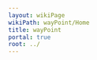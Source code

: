 ```yaml
---
layout: wikiPage
wikiPath: wayPoint/Home
title: wayPoint
portal: true
root: ../
---
```


<!--This page is subject to our wiki transclusion guidelines and should only be edited under consideration of such.-->

<!-- #DONE: figure out how to transclude the wiki ToC (_sidebar) with its links converted from wiki links to relative ones (possibly just eliminate wiki links in favor of relative altogether if it works on the GH-wiki) +wikiTransclusion id:45
-->
